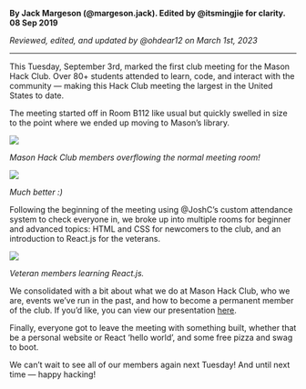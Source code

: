 __By Jack Margeson (@margeson.jack). Edited by @itsmingjie for clarity. 08 Sep 2019__

_Reviewed, edited, and updated by @ohdear12 on March 1st, 2023_

---

This Tuesday, September 3rd, marked the first club meeting for the Mason Hack Club. Over 80+ students attended to learn, code, and interact with the community — making this Hack Club meeting the largest in the United States to date.

The meeting started off in Room B112 like usual but quickly swelled in size to the point where we ended up moving to Mason’s library.

![](https://cloud-jga89q17v.vercel.app/21_l4-pf9_xld_cxujdsu2msq.jpeg)

_Mason Hack Club members overflowing the normal meeting room!_

![](https://cloud-jga89q17v.vercel.app/11_c9ivpaksqomdq9xgpmf_va.jpeg)

_Much better :)_

Following the beginning of the meeting using @JoshC’s custom attendance system to check everyone in, we broke up into multiple rooms for beginner and advanced topics: HTML and CSS for newcomers to the club, and an introduction to React.js for the veterans.

![](https://cloud-jga89q17v.vercel.app/01_gghkx3zzpi3i-eakdyhimw.jpeg)

_Veteran members learning React.js._

We consolidated with a bit about what we do at Mason Hack Club, who we are, events we’ve run in the past, and how to become a permanent member of the club. If you’d like, you can view our presentation [here](https://docs.google.com/presentation/d/11S97IMubLCH2RInLUkn6R43NvKw_EFhJPzcpT_GFDr0/edit?usp=sharing).

Finally, everyone got to leave the meeting with something built, whether that be a personal website or React ‘hello world’, and some free pizza and swag to boot.

We can’t wait to see all of our members again next Tuesday! And until next time — happy hacking!  
